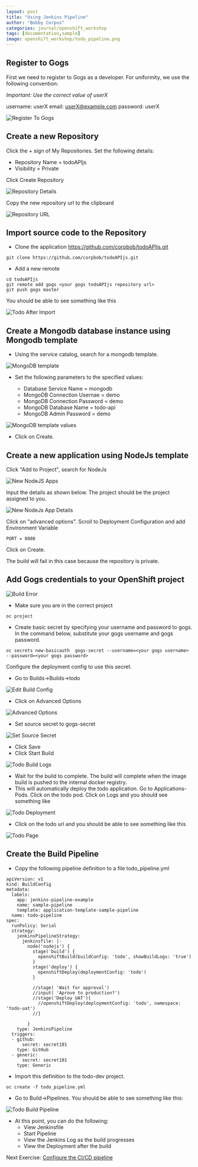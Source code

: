 ```yaml
---
layout: post
title: "Using Jenkins Pipeline"
author: "Bobby Corpus"
categories: journal/openshift_workshop
tags: [documentation,sample]
image: openshift_workshop/todo_pipeline.png
---
```


## Register to Gogs 

First we need to register to Gogs as a developer. For uniformity, we use the following convention:

*Important: Use the correct value of userX*

username: userX
email: userX@example.com
password: userX

![Register To Gogs](/assets/img/openshift_workshop/register_to_gogs.png)

## Create a new Repository

Click the + sign of My Repositories. Set the following details:

- Repository Name = todoAPIjs
- Visibility = Private

Click Create Repository

![Repository Details](/assets/img/openshift_workshop/new_repository_details.png)

Copy the new repository url to the clipboard

![Repository URL](/assets/img/openshift_workshop/todo_repository.png)

## Import source code to the Repository

- Clone the application https://github.com/corpbob/todoAPIjs.git
```
git clone https://github.com/corpbob/todoAPIjs.git
```
- Add a new remote 
```
cd todoAPIjs
git remote add gogs <your gogs todoAPIjs repository url>
git push gogs master
```
You should be able to see something like this

![Todo After Import](/assets/img/openshift_workshop/todo_after_import.png)

## Create a Mongodb database instance using Mongodb template

- Using the service catalog, search for a mongodb template. 

![MongoDB template](/assets/img/openshift_workshop/todo_mongodb1.png)
- Set the following parameters to the specified values:

  - Database Service Name = mongodb
  - MongoDB Connection Usernae = demo
  - MongoDB Connection Password = demo
  - MongoDB Database Name = todo-api
  - MongoDB Admin Password = demo


![MongoDB template values](/assets/img/openshift_workshop/todo_mongodb2.png)

- Click on Create.

## Create a new application using NodeJs template

Click "Add to Project", search for NodeJs

![New NodeJS Apps](/assets/img/openshift_workshop/new_app_nodejs.png)

Input the details as shown below. The project should be the project assigned to you.

![New NodeJs App Details](/assets/img/openshift_workshop/todo_nodejs_details.png)

Click on "advanced options". Scroll to Deployment Configuration and add Environment Variable

```
PORT = 8080
```

Click on Create.

The build will fail in this case because the repository is private.

## Add Gogs credentials to your OpenShift project

![Build Error](/assets/img/openshift_workshop/todo_error.png)

- Make sure you are in the correct project

```
oc project
```

- Create basic secret by specifying your username and password to gogs. In the command below, substitute your gogs username and gogs password.
```
oc secrets new-basicauth  gogs-secret --username=<your gogs username> --password=<your gogs password>
```
Configure the deployment config to use this secret. 

- Go to Builds->Builds->todo

![Edit Build Config](/assets/img/openshift_workshop/todo_edit_build_config.png)

- Click on Advanced Options

![Advanced Options](/assets/img/openshift_workshop/todo_edit_build_config2.png)

- Set source secret to gogs-secret

![Set Source Secret](/assets/img/openshift_workshop/todo_edit_build_config3.png)

- Click Save 
- Click Start Build

![Todo Build Logs](/assets/img/openshift_workshop/todo_build_logs.png)
- Wait for the build to complete. The build will complete when the image build is pushed to the internal docker registry.
- This will automatically deploy the todo application. Go to Applications-Pods. Click on the todo pod. Click on Logs and you should see something like

![Todo Deployment](/assets/img/openshift_workshop/todo_deployment.png)

- Click on the todo url and you should be able to see something like this

![Todo Page](/assets/img/openshift_workshop/todo_web_page.png)

## Create the Build Pipeline

- Copy the following pipeline definition to a file todo_pipeline.yml

```
apiVersion: v1
kind: BuildConfig
metadata:
  labels:
    app: jenkins-pipeline-example
    name: sample-pipeline
    template: application-template-sample-pipeline
  name: todo-pipeline
spec:
  runPolicy: Serial
  strategy:
    jenkinsPipelineStrategy:
      jenkinsfile: |-
        node('nodejs') {
          stage('build') {
            openshiftBuild(buildConfig: 'todo', showBuildLogs: 'true')
          }
          stage('deploy') {
            openshiftDeploy(deploymentConfig: 'todo')
          }
 
          //stage( 'Wait for approval')
          //input( 'Aprove to production?')
          //stage('Deploy UAT'){
            //openshiftDeploy(deploymentConfig: 'todo', namespace: 'todo-uat')
          //}

        }
    type: JenkinsPipeline
  triggers:
  - github:
      secret: secret101
    type: GitHub
  - generic:
      secret: secret101
    type: Generic
```
- Import this definition to the todo-dev project.

```
oc create -f todo_pipeline.yml
```

- Go to Build->Pipelines. You should be able to see something like this:

![Todo Build Pipeline](/assets/img/openshift_workshop/todo_pipeline.png)

- At this point, you can do the following:
  - View Jenkinsfile
  - Start Pipeline
  - View the Jenkins Log as the build progresses
  - View the Deployment after the build

Next Exercise: [Configure the CI/CD pipeline](06_configure_cicd.md)
